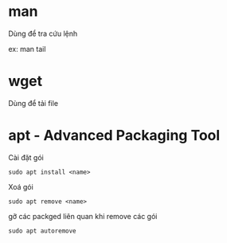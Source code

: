 # man
Dùng để tra cứu lệnh

ex: man tail

# wget
Dùng để tải file


# apt - Advanced Packaging Tool

Cài đặt gói
```
sudo apt install <name>
```

Xoá gói
```
sudo apt remove <name>
```

gỡ các packged liên quan khi remove các gói
```
sudo apt autoremove
```

